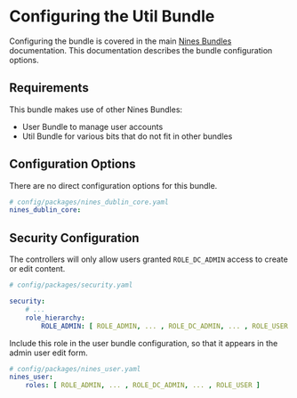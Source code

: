 Configuring the Util Bundle
===========================

Configuring the bundle is covered in the main [Nines Bundles](../README.md) 
documentation. This documentation describes the bundle configuration options.

Requirements
------------

This bundle makes use of other Nines Bundles:
* User Bundle to manage user accounts
* Util Bundle for various bits that do not fit in other bundles

Configuration Options
--------------------

There are no direct configuration options for this bundle. 

```yaml
# config/packages/nines_dublin_core.yaml
nines_dublin_core:
```


Security Configuration
----------------------

The controllers will only allow users granted `ROLE_DC_ADMIN` 
access to create or edit content.

```yaml
# config/packages/security.yaml

security:
    # ...
    role_hierarchy:
        ROLE_ADMIN: [ ROLE_ADMIN, ... , ROLE_DC_ADMIN, ... , ROLE_USER ]

```

Include this role in the user bundle configuration, so that it appears in the 
admin user edit form.

```yaml
# config/packages/nines_user.yaml
nines_user:
    roles: [ ROLE_ADMIN, ... , ROLE_DC_ADMIN, ... , ROLE_USER ]

```
